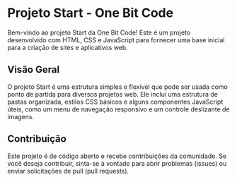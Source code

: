 # Projeto Start - One Bit Code

Bem-vindo ao projeto Start da One Bit Code! Este é um projeto desenvolvido com HTML, CSS e JavaScript para fornecer uma base inicial para a criação de sites e aplicativos web.

## Visão Geral

O projeto Start é uma estrutura simples e flexível que pode ser usada como ponto de partida para diversos projetos web. Ele inclui uma estrutura de pastas organizada, estilos CSS básicos e alguns componentes JavaScript úteis, como um menu de navegação responsivo e um controle deslizante de imagens.

## Contribuição

Este projeto é de código aberto e recebe contribuições da comunidade. Se você deseja contribuir, sinta-se à vontade para abrir problemas (issues) ou enviar solicitações de pull (pull requests).
